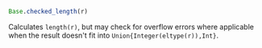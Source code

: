 ```julia
Base.checked_length(r)
```

Calculates `length(r)`, but may check for overflow errors where applicable when the result doesn't fit into `Union{Integer(eltype(r)),Int}`.
